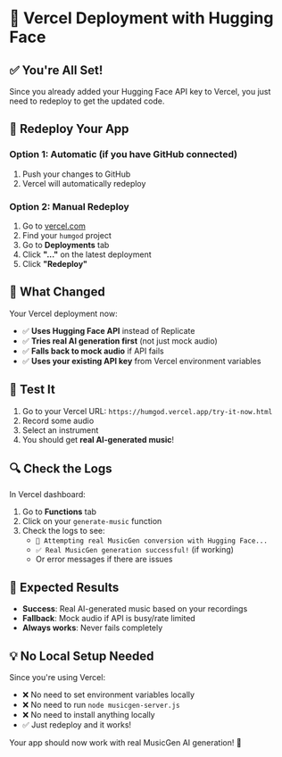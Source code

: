 # 🚀 Vercel Deployment with Hugging Face

## ✅ **You're All Set!**

Since you already added your Hugging Face API key to Vercel, you just need to redeploy to get the updated code.

## 🔄 **Redeploy Your App**

### Option 1: Automatic (if you have GitHub connected)
1. Push your changes to GitHub
2. Vercel will automatically redeploy

### Option 2: Manual Redeploy
1. Go to [vercel.com](https://vercel.com)
2. Find your `humgod` project
3. Go to **Deployments** tab
4. Click **"..."** on the latest deployment
5. Click **"Redeploy"**

## 🎵 **What Changed**

Your Vercel deployment now:
- ✅ **Uses Hugging Face API** instead of Replicate
- ✅ **Tries real AI generation first** (not just mock audio)
- ✅ **Falls back to mock audio** if API fails
- ✅ **Uses your existing API key** from Vercel environment variables

## 🧪 **Test It**

1. Go to your Vercel URL: `https://humgod.vercel.app/try-it-now.html`
2. Record some audio
3. Select an instrument
4. You should get **real AI-generated music**!

## 🔍 **Check the Logs**

In Vercel dashboard:
1. Go to **Functions** tab
2. Click on your `generate-music` function
3. Check the logs to see:
   - `🎵 Attempting real MusicGen conversion with Hugging Face...`
   - `✅ Real MusicGen generation successful!` (if working)
   - Or error messages if there are issues

## 🎯 **Expected Results**

- **Success**: Real AI-generated music based on your recordings
- **Fallback**: Mock audio if API is busy/rate limited
- **Always works**: Never fails completely

## 💡 **No Local Setup Needed**

Since you're using Vercel:
- ❌ No need to set environment variables locally
- ❌ No need to run `node musicgen-server.js`
- ❌ No need to install anything locally
- ✅ Just redeploy and it works!

Your app should now work with real MusicGen AI generation! 🎉

